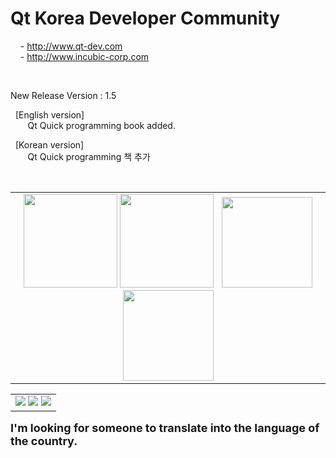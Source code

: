 # Qt Korea Developer Community <br>
&nbsp;&nbsp;&nbsp; - http://www.qt-dev.com <br>
&nbsp;&nbsp;&nbsp; - http://www.incubic-corp.com <br>

<br>

New Release Version : 1.5 <br>

&nbsp; [English version] <br>
&nbsp;&nbsp;&nbsp;&nbsp;&nbsp;&nbsp; Qt Quick programming book added. <br>

&nbsp; [Korean version] <br>
&nbsp;&nbsp;&nbsp;&nbsp;&nbsp;&nbsp; Qt Quick programming 책 추가 <br>

<br>
<table border=0>
<tr>
<td align=center valign=top height=200>
<img src=http://qt-dev.com/img/book_images/Qt_Quick_eng.jpg width=150> 
<img src=http://qt-dev.com/img/book_images/Qt_Quick_kor.jpg width=150>
&nbsp;
<img src=http://qt-dev.com/skin_board/k_build_home/b_img_add/qt_programming_eng.jpg width=145> 
<img src=http://qt-dev.com/skin_board/k_build_home/b_img_add/qt_programming_kor.jpg width=145>
</td>
</tr>
</table>
 

<table border=0>
  <tr>
    <td>
    <a href="http://www.incubic-corp.com/sub/edu/edu_sub01.php?sel=1" target="_blank">
    <img src=http://www.qt-dev.com/skin_board/k_build_home/b_img_add/qt-dev_edu_banner_incubic.jpg></a>
    <a href="http://www.incubic-corp.com/sub/edu/edu_sub02.php?sel=2" target="_blank">
    <img src=http://www.qt-dev.com/skin_board/k_build_home/b_img_add/qt-dev_edu_banner_2.jpg></a>  
    <a href="https://www.inflearn.com/course/qt6-프로그래밍-1?inst=9d7b8860" target="_blank">
    <img src="http://www.qt-dev.com/skin_board/k_build_home/b_img_add/qt-dev_edu_banner_online_qt_programming_1.jpg"></a> 
    </td>
  </tr>
</table>


<b><font size=4>
I'm looking for someone to translate into the language of the country. 
</font>
</b>
<br><br>
